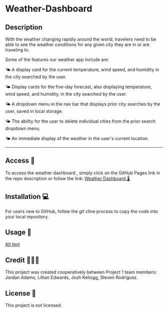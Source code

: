 # Weather-Dashboard 

## Description 

With the weather changing rapidly around the world, travelers need to be able to see the weather conditions for any given city they are in or are traveling to.

Some of the features our weather app include are:

🌤️ A display card for the current temperature, wind speed, and humidity in the city searched by the user.

🌤️ Display cards for the five-day forecast, also displaying temperature, wind speed, and humidity, in the city searched by the user. 

🌤️ A dropdown menu in the nav bar that displays prior city searches by the user, saved in local storage. 

🌤️ The ability for the user to delete individual cities from the prior search dropdown menu. 

🌤️ An immediate display of the weather in the user's current location. 

_____________________________________________

## Access 🔗

To access the weather dashboard , simply click on the GitHub Pages link in the repo description or follow the link: [Weather Dashboard 🌡️](lillianedwards.github.io/Weather-Dashboard)

## Installation 💻

For users new to GitHub, follow the git cline process to copy the code into your local repository.

## Usage 📸

[Alt text](./assets/images/WeatherDashboard.png)

## Credit 🧑‍🤝‍🧑

This project was created cooperatively between Project 1 team members: Jordan Adams, Lillian Edwards, Josh Kellogg, Steven Rodriguez.

## License 🪪

This project is not licensed. 



